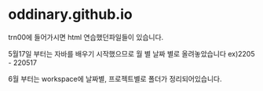 # oddinary.github.io

trn00에 들어가시면 html 연습했던파일들이 있습니다.

5월17일 부터는 
자바를 배우기 시작했으므로 월 별 날짜 별로 올려놓았습니다 ex)2205 - 220517

6월 부터는 workspace에 날짜별, 프로젝트별로 폴더가 정리되어있습니다.
